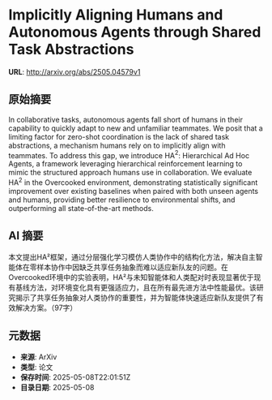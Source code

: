 # Implicitly Aligning Humans and Autonomous Agents through Shared Task Abstractions

**URL**: http://arxiv.org/abs/2505.04579v1

## 原始摘要

In collaborative tasks, autonomous agents fall short of humans in their
capability to quickly adapt to new and unfamiliar teammates. We posit that a
limiting factor for zero-shot coordination is the lack of shared task
abstractions, a mechanism humans rely on to implicitly align with teammates. To
address this gap, we introduce HA$^2$: Hierarchical Ad Hoc Agents, a framework
leveraging hierarchical reinforcement learning to mimic the structured approach
humans use in collaboration. We evaluate HA$^2$ in the Overcooked environment,
demonstrating statistically significant improvement over existing baselines
when paired with both unseen agents and humans, providing better resilience to
environmental shifts, and outperforming all state-of-the-art methods.


## AI 摘要

本文提出HA²框架，通过分层强化学习模仿人类协作中的结构化方法，解决自主智能体在零样本协作中因缺乏共享任务抽象而难以适应新队友的问题。在Overcooked环境中的实验表明，HA²与未知智能体和人类配对时表现显著优于现有基线方法，对环境变化具有更强适应力，且在所有最先进方法中性能最优。该研究揭示了共享任务抽象对人类协作的重要性，并为智能体快速适应新队友提供了有效解决方案。（97字）

## 元数据

- **来源**: ArXiv
- **类型**: 论文
- **保存时间**: 2025-05-08T22:01:51Z
- **目录日期**: 2025-05-08
